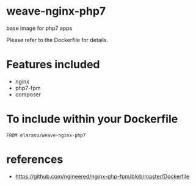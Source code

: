 # weave-nginx-php7
base image for php7 apps 

Please refer to the Dockerfile for details.

# Features included
 * nginx
 * php7-fpm
 * composer

# To include within your Dockerfile

    FROM elarasu/weave-nginx-php7

# references
 * https://github.com/ngineered/nginx-php-fpm/blob/master/Dockerfile

